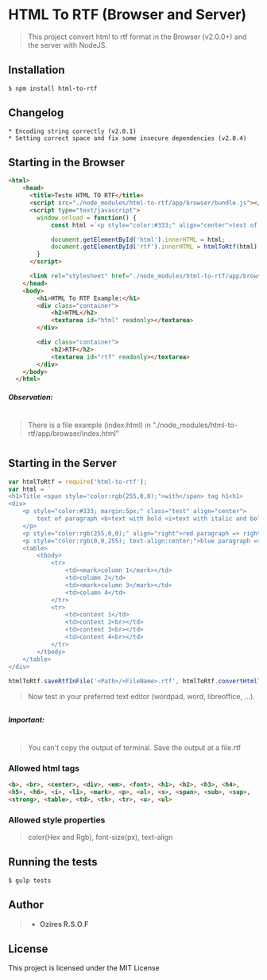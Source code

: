 # HTML To RTF (Browser and Server)
>This project convert html to rtf format in the Browser (v2.0.0+) and the server with NodeJS.

## Installation
```
$ npm install html-to-rtf
```

## Changelog
```
* Encoding string correctly (v2.0.1)
* Setting correct space and fix some insecure dependencies (v2.0.4)
```

## Starting in the Browser
```html
<html>
    <head>
      <title>Teste HTML TO RTF</title>
      <script src="./node_modules/html-to-rtf/app/browser/bundle.js"></script>
      <script type="text/javascript">
        window.onload = function() {
            const html =`<p style="color:#333;" align="center">text of p<b>start b <i>italic with bold</i>final text of b</b><i>italic<i>final text of p </p>`;

            document.getElementById('html').innerHTML = html;
            document.getElementById('rtf').innerHTML = htmlToRtf(html);
        }
      </script>

      <link rel="stylesheet" href="./node_modules/html-to-rtf/app/browser/style.css">
    </head>
    <body>
        <h1>HTML To RTF Example:</h1>
        <div class="container">
            <h2>HTML</h2>
            <textarea id="html" readonly></textarea>
        </div>

        <div class="container">
            <h2>RTF</h2>
            <textarea id="rtf" readonly></textarea>
        </div>
    </body>
  </html>
```
##### Observation:
#
>There is a file example (index.html) in  "./node_modules/html-to-rtf/app/browser/index.html"
#
#
## Starting in the Server
```javascript
var htmlToRtf = require('html-to-rtf');
var html = `
<h1>Title <span style="color:rgb(255,0,0);">with</span> tag h1<h1>
<div>
	<p style="color:#333; margin:5px;" class="test" align="center">
	    text of paragraph <b>text with bold <i>text with italic and bold</i></b><i>text with italic</i>
	</p>
	<p style="color:rgb(255,0,0);" align="right">red paragraph => right with tag</p>
	<p style="color:rgb(0,0,255); text-align:center;">blue paragraph => center with style</p>
	<table>
		<tbody>
			<tr>
                <td><mark>column 1</mark></td>
                <td>column 2</td>
				<td><mark>column 3</mark></td>
				<td>column 4</td>
			</tr>
			<tr>
				<td>content 1</td>
				<td>content 2<br></td>
				<td>content 3<br></td>
				<td>content 4<br></td>
			</tr>
		</tbody>
	</table>
</div>
`
htmlToRtf.saveRtfInFile('<Path>/<FileName>.rtf', htmlToRtf.convertHtmlToRtf(html))
```

>  Now test in your preferred text editor (wordpad, word, libreoffice, ...).
##

##### Important:
#
> You can't copy the output of terminal.
> Save the output at a file.rtf

### Allowed html tags
```html
<b>, <br>, <center>, <div>, <em>, <font>, <h1>, <h2>, <h3>, <h4>,
<h5>, <h6>, <i>, <li>, <mark>, <p>, <ol>, <s>, <span>, <sub>, <sup>,
<strong>, <table>, <td>, <th>, <tr>, <u>, <ul>
```
### Allowed style properties

> color(Hex and Rgb), font-size(px), text-align


## Running the tests
```
$ gulp tests
```

## Author

> * **Ozires R.S.O.F**

## License
This project is licensed under the MIT License
